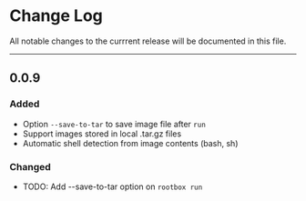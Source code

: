 # Change Log

All notable changes to the currrent release will be documented in this file.

---

## 0.0.9

### Added
- Option `--save-to-tar` to save image file after `run`
- Support images stored in  local .tar.gz files
- Automatic shell detection from image contents (bash, sh)

### Changed
- TODO: Add --save-to-tar option on `rootbox run`
